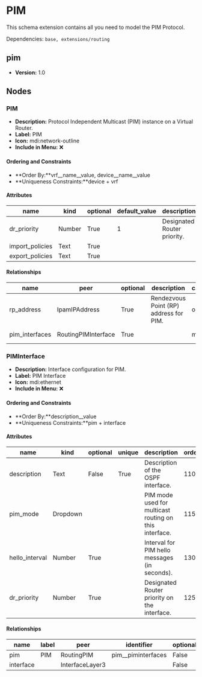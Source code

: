 # PIM

This schema extension contains all you need to model the PIM Protocol.

Dependencies: `base, extensions/routing`

## pim

- **Version:** 1.0

## Nodes

### PIM

- **Description:** Protocol Independent Multicast (PIM) instance on a Virtual Router.
- **Label:** PIM
- **Icon:** mdi:network-outline
- **Include in Menu:** ❌

#### Ordering and Constraints

- **Order By:**vrf__name__value, device__name__value
- **Uniqueness Constraints:**device + vrf

#### Attributes

| name | kind | optional | default_value | description | order_weight |
| ---- | ---- | -------- | ------------- | ----------- | ------------ |
| dr\_priority | Number | True | 1 | Designated Router priority\. | 1250 |
| import\_policies | Text | True |  |  | 1300 |
| export\_policies | Text | True |  |  | 1350 |

#### Relationships

| name | peer | optional | description | cardinality | kind | label | identifier |
| ---- | ---- | -------- | ----------- | ----------- | ---- | ----- | ---------- |
| rp\_address | IpamIPAddress | True | Rendezvous Point \(RP\) address for PIM\. | one | Attribute |  |  |
| pim\_interfaces | RoutingPIMInterface | True |  | many | Component | PIM Interfaces | pim\_\_piminterfaces |

### PIMInterface

- **Description:** Interface configuration for PIM.
- **Label:** PIM Interface
- **Icon:** mdi:ethernet
- **Include in Menu:** ❌

#### Ordering and Constraints

- **Order By:**description__value
- **Uniqueness Constraints:**pim + interface

#### Attributes

| name | kind | optional | unique | description | order_weight | choices | default_value |
| ---- | ---- | -------- | ------ | ----------- | ------------ | ------- | ------------- |
| description | Text | False | True | Description of the OSPF interface\. | 1100 | \`\` |  |
| pim\_mode | Dropdown |  |  | PIM mode used for multicast routing on this interface\. | 1150 | \`sparse, dense, bidirectional\` |  |
| hello\_interval | Number | True |  | Interval for PIM hello messages \(in seconds\)\. | 1300 | \`\` | 30 |
| dr\_priority | Number | True |  | Designated Router priority on the interface\. | 1250 | \`\` | 1 |

#### Relationships

| name | label | peer | identifier | optional | cardinality | kind | order_weight |
| ---- | ----- | ---- | ---------- | -------- | ----------- | ---- | ------------ |
| pim | PIM | RoutingPIM | pim\_\_piminterfaces | False | one | Parent |  |
| interface |  | InterfaceLayer3 |  | False | one | Attribute | 1200 |
